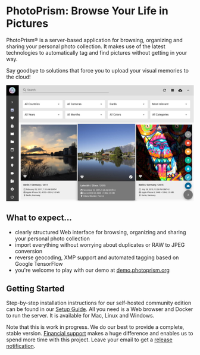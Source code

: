 # PhotoPrism: Browse Your Life in Pictures

PhotoPrism® is a server-based application for browsing, organizing and sharing your personal photo collection.
It makes use of the latest technologies to automatically tag and find pictures without getting in your way.

Say goodbye to solutions that force you to upload your visual memories to the cloud!

![Screenshot](img/preview.jpg)

## What to expect... ##

* clearly structured Web interface for browsing, organizing and sharing your personal photo collection
* import everything without worrying about duplicates or RAW to JPEG conversion
* reverse geocoding, XMP support and automated tagging based on Google TensorFlow
* you're welcome to play with our demo at [demo.photoprism.org](https://demo.photoprism.org)

## Getting Started ##

Step-by-step installation instructions for our self-hosted community edition can be found 
in our [Setup Guide](getting-started/index.md).
All you need is a Web browser and Docker to run the server. It is available for Mac, Linux and Windows.

Note that this is work in progress. We do our best to provide a complete, stable version. 
[Financial support](funding.md) makes a huge difference and enables us to spend more time with this project.
Leave your email to get a [release notification](https://goo.gl/forms/KBPVGl9PCsOKrAv33).